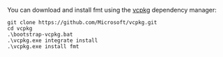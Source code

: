 You can download and install fmt using the [vcpkg](https://github.com/Microsoft/vcpkg) dependency manager:

```
git clone https://github.com/Microsoft/vcpkg.git
cd vcpkg
.\bootstrap-vcpkg.bat
.\vcpkg.exe integrate install
.\vcpkg.exe install fmt
```